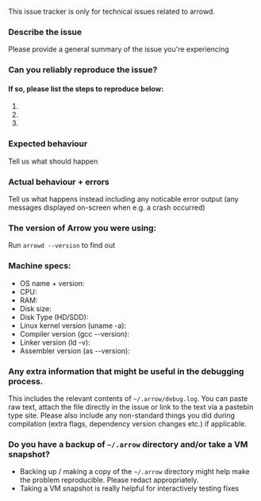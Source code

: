 <!--- Remove text and sections that do not apply -->

This issue tracker is only for technical issues related to arrowd.

### Describe the issue
Please provide a general summary of the issue you're experiencing

### Can you reliably reproduce the issue?
#### If so, please list the steps to reproduce below:
1. 
2. 
3. 

### Expected behaviour
Tell us what should happen

### Actual behaviour + errors
Tell us what happens instead including any noticable error output (any messages displayed on-screen when e.g. a crash occurred)

### The version of Arrow you were using:
Run `arrowd --version` to find out

### Machine specs:
- OS name + version:
- CPU:
- RAM:
- Disk size:
- Disk Type (HD/SDD):
- Linux kernel version (uname -a):
- Compiler version (gcc --version):
- Linker version (ld -v):
- Assembler version (as --version):

### Any extra information that might be useful in the debugging process.
This includes the relevant contents of `~/.arrow/debug.log`. You can paste raw text, attach the file directly in the issue or link to the text via a pastebin type site.
Please also include any non-standard things you did during compilation (extra flags, dependency version changes etc.) if applicable.

### Do you have a backup of `~/.arrow` directory and/or take a VM snapshot?
- Backing up / making a copy of the `~/.arrow` directory might help make the problem reproducible. Please redact appropriately.
- Taking a VM snapshot is really helpful for interactively testing fixes

